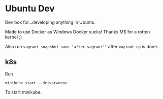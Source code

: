 
# Ubuntu Dev

Dev box for...developing anything in Ubuntu.

Made to use Docker as Windows Docker sucks! Thanks M$ for a rotten kernel ;)

Also run `vagrant snapshot save 'after vagrant'"` after `vagrant up` is done.

## k8s

Run

    minikube start --driver=none

To start minikube.